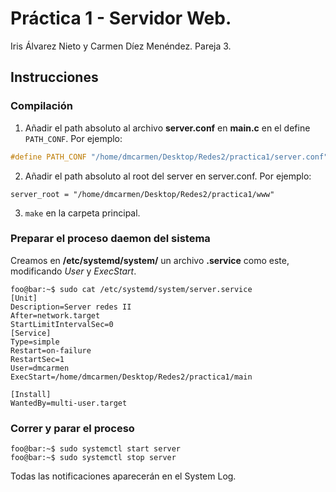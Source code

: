 # Práctica 1 - Servidor Web.
Iris Álvarez Nieto y Carmen Díez Menéndez. Pareja 3.


## Instrucciones
### Compilación

1. Añadir el path absoluto al archivo **server.conf** en **main.c** en el define `PATH_CONF`. Por ejemplo:
```C
#define PATH_CONF "/home/dmcarmen/Desktop/Redes2/practica1/server.conf"
```
2. Añadir el path absoluto al root del server en server.conf. Por ejemplo:
```
server_root = "/home/dmcarmen/Desktop/Redes2/practica1/www"
```
3. `make` en la carpeta principal.

### Preparar el proceso daemon del sistema
Creamos en **/etc/systemd/system/** un archivo **.service** como este, modificando *User* y *ExecStart*.
```console
foo@bar:~$ sudo cat /etc/systemd/system/server.service
[Unit]
Description=Server redes II
After=network.target
StartLimitIntervalSec=0
[Service]
Type=simple
Restart=on-failure
RestartSec=1
User=dmcarmen
ExecStart=/home/dmcarmen/Desktop/Redes2/practica1/main

[Install]
WantedBy=multi-user.target
```

### Correr y parar el proceso
```console
foo@bar:~$ sudo systemctl start server
foo@bar:~$ sudo systemctl stop server
```
Todas las notificaciones aparecerán en el System Log.
